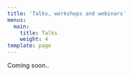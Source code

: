 ```yaml
---
title: 'Talks, workshops and webinars'
menus:
  main:
    title: Talks
    weight: 4
template: page
---
```

Coming soon..
